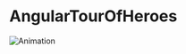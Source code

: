# AngularTourOfHeroes



![Animation](https://user-images.githubusercontent.com/94111690/183046694-be91594e-283b-4c00-8a43-2c4c8743e7a8.gif)
